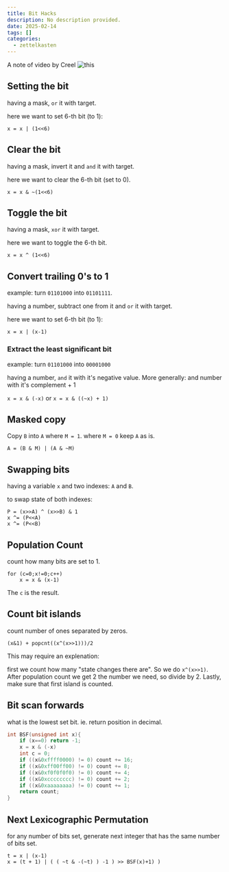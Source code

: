 ```yaml
---
title: Bit Hacks
description: No description provided.
date: 2025-02-14
tags: []
categories:
  - zettelkasten
---
```


A note of video by Creel ![this](https://www.youtube.com/watch?v=ZRNO-ewsNcQ)

## Setting the bit

having a mask, `or` it with target.

here we want to set 6-th bit (to 1):

`x = x | (1<<6)`

## Clear the bit

having a mask, invert it and `and` it with target.

here we want to clear the 6-th bit (set to 0).

`x = x & ~(1<<6)`

## Toggle the bit

having a mask, `xor` it with target.

here we want to toggle the 6-th bit.

`x = x ^ (1<<6)`

## Convert trailing 0's to 1

example: turn `01101000` into `01101111`.

having a number, subtract one from it and `or` it with target.

here we want to set 6-th bit (to 1):

`x = x | (x-1)`

### Extract the least significant bit

example: turn `01101000` into `00001000`

having a number, `and` it with it's negative value. More generally: and number with it's complement + 1

`x = x & (-x)` or `x = x & ((~x) + 1)`

## Masked copy

Copy `B` into `A` where `M = 1`. where `M = 0` keep `A` as is.

`A = (B & M) | (A & ~M)`

## Swapping bits

having a variable `x` and two indexes: `A` and `B`.

to swap state of both indexes:

```
P = (x>>A) ^ (x>>B) & 1
x ^= (P<<A)
x ^= (P<<B)
```

## Population Count

count how many bits are set to 1.

```
for (c=0;x!=0;c++)
	x = x & (x-1)
```

The `c` is the result.

## Count bit islands

count number of ones separated by zeros.

`(x&1) + popcnt((x^(x>>1)))/2`

This may require an explenation:

first we count how many "state changes there are". So we do `x^(x>>1)`. After population count we get 2 the number we need, so divide by 2. Lastly, make sure that first island is counted.

## Bit scan forwards

what is the lowest set bit. ie. return position in decimal.

```c
int BSF(unsigned int x){
	if (x==0) return -1;
	x = x & (-x)
	int c = 0;
	if ((x&0xffff0000) != 0) count += 16;
	if ((x&0xff00ff00) != 0) count += 8;
	if ((x&0xf0f0f0f0) != 0) count += 4;
	if ((x&0xcccccccc) != 0) count += 2;
	if ((x&0xaaaaaaaa) != 0) count += 1;
	return count;
}
```

## Next Lexicographic Permutation

for any number of bits set, generate next integer that has the same number of bits set.

```
t = x | (x-1)
x = (t + 1) | ( ( ~t & -(~t) ) -1 ) >> BSF(x)+1) )
```
